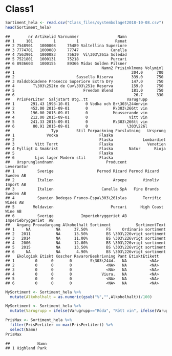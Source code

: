 Class1
================

``` r
Sortiment_hela <- read.csv("Class_files/systembolaget2018-10-08.csv")
head(Sortiment_hela)
```

    ##        nr Artikelid Varnummer                 Namn
    ## 1     101         1         1                Renat
    ## 2 7548901   1000008     75489 Valtellina Superiore
    ## 3 7774701   1000080     77747              Canella
    ## 4 7563901   1000083     75639  Vi\303\261a Soledad
    ## 5 7521801   1000131     75218              Purcari
    ## 6 8936603   1000155     89366 Midas Golden Pilsner
    ##                                        Namn2 Prisinklmoms Volymiml
    ## 1                                                   204.0      700
    ## 2                           Sassella Riserva        339.0      750
    ## 3 Valdobbiadene Prosecco Superiore Extra Dry        147.0      750
    ## 4        T\303\252te de Cuv\303\251e Reserva        159.0      750
    ## 5                              Freedom Blend        181.0      750
    ## 6                                                    26.7      330
    ##   PrisPerLiter  Saljstart Utg..tt                 Varugrupp
    ## 1       291.43 1993-10-01       0 Vodka och Br\303\244nnvin
    ## 2       452.00 2015-09-01       0           R\303\266tt vin
    ## 3       196.00 2015-09-01       0           Mousserande vin
    ## 4       212.00 2015-09-01       0                  Vitt vin
    ## 5       241.33 2015-09-01       0           R\303\266tt vin
    ## 6        80.91 2015-09-01       0                 \303\226l
    ##                  Typ        Stil Forpackning Forslutning   Ursprung
    ## 1              Vodka                  Flaska                       
    ## 2                                     Flaska             Lombardiet
    ## 3         Vitt Torrt                  Flaska               Venetien
    ## 4 Fylligt & Smakrikt                  Flaska       Natur      Rioja
    ## 5                                     Flaska                       
    ## 6         Ljus lager Modern stil      Flaska                       
    ##   Ursprunglandnamn                       Producent              Leverantor
    ## 1          Sverige                   Pernod Ricard Pernod Ricard Sweden AB
    ## 2          Italien                          Arpepe       Vinoliv Import AB
    ## 3          Italien                     Canella SpA   Fine Brands Sweden AB
    ## 4          Spanien Bodegas Franco-Espa\303\261olas       Terrific Wines AB
    ## 5        Moldavien                         Purcari      High Coast Wine AB
    ## 6          Sverige            Imperiebryggeriet AB   Imperiebryggeriet  AB
    ##   Argang Provadargang Alkoholhalt Sortiment           SortimentText
    ## 1     NA           NA      37.50%        FS     Ordinarie sortiment
    ## 2   2011           NA      13.50%        BS \303\226vrigt sortiment
    ## 3   2014           NA      11.00%        BS \303\226vrigt sortiment
    ## 4   2006           NA      12.00%        BS \303\226vrigt sortiment
    ## 5   2015           NA      13.50%        BS \303\226vrigt sortiment
    ## 6     NA           NA       4.90%        BS \303\226vrigt sortiment
    ##   Ekologisk Etiskt Koscher RavarorBeskrivning Pant EtisktEtikett
    ## 1         0      0       0        S\303\244d.   NA          <NA>
    ## 2         0      0       0               <NA>   NA          <NA>
    ## 3         0      0       0               <NA>   NA          <NA>
    ## 4         0      0       0             Viura.   NA          <NA>
    ## 5         0      0       0               <NA>   NA          <NA>
    ## 6         0      0       0               <NA>   NA          <NA>

``` r
MySortiment <- Sortiment_hela %>%
  mutate(Alkoholhalt = as.numeric(gsub("%","",Alkoholhalt))/100)

MySortiment <- Sortiment_hela %>%
  mutate(Varugrupp = ifelse(Varugrupp=="Röda", "Rött vin", ifelse(Varugrupp=="Vita", "Vitt vin", Varugrupp)))

PrisMax <- Sortiment_hela %>%
  filter(PrisPerLiter == max(PrisPerLiter)) %>%
  select(Namn)
PrisMax
```

    ##            Namn
    ## 1 Highland Park
